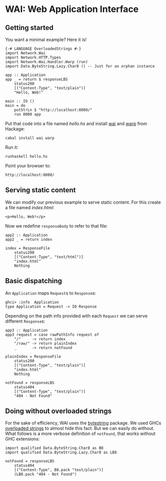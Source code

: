 <!-- Generated from README.lhs, do not modify! -->
WAI: Web Application Interface
==============================

Getting started
---------------

You want a minimal example? Here it is!

    {-# LANGUAGE OverloadedStrings #-}
    import Network.Wai
    import Network.HTTP.Types
    import Network.Wai.Handler.Warp (run)
    import Data.ByteString.Lazy.Char8 () -- Just for an orphan instance

    app :: Application
    app _ = return $ responseLBS
        status200
        [("Content-Type", "text/plain")]
        "Hello, Web!"

    main :: IO ()
    main = do
        putStrLn $ "http://localhost:8080/"
        run 8080 app

Put that code into a file named _hello.hs_ and install [wai] and [warp] from Hackage:

    cabal install wai warp

Run it:

    runhaskell hello.hs

Point your browser to:

    http://localhost:8080/


Serving static content
----------------------

We can modify our previous example to serve static content. For this create a file named _index.html_:

    <p>Hello, Web!</p>

Now we redefine `responseBody` to refer to that file:

    app2 :: Application
    app2 _ = return index

    index = ResponseFile
        status200
        [("Content-Type", "text/html")]
        "index.html"
        Nothing


Basic dispatching
-----------------

An `Application` maps `Request`s to `Response`s:

    ghci> :info  Application
    type Application = Request -> IO Response

Depending on the path info provided with each `Request` we can serve different `Response`s:

    app3 :: Application
    app3 request = case rawPathInfo request of
        "/"     -> return index
        "/raw/" -> return plainIndex
        _       -> return notFound

    plainIndex = ResponseFile
        status200
        [("Content-Type", "text/plain")]
        "index.html"
        Nothing

    notFound = responseLBS
        status404
        [("Content-Type", "text/plain")]
        "404 - Not Found"


Doing without overloaded strings
--------------------------------

For the sake of efficiency, WAI uses the [bytestring] package.  We used GHCs [overloaded strings] to almost hide this fact. But we can easily do without.  What follows is a more verbose definition of `notFound`, that works without GHC extensions:

    import qualified Data.ByteString.Char8 as B8
    import qualified Data.ByteString.Lazy.Char8 as LB8

    notFound = responseLBS
        status404
        [("Content-Type", B8.pack "text/plain")]
        (LB8.pack "404 - Not Found")


 [wai]: http://hackage.haskell.org/package/wai
 [warp]: http://hackage.haskell.org/package/warp
 [overloaded strings]: http://www.haskell.org/ghc/docs/latest/html/users_guide/type-class-extensions.html#overloaded-strings
 [bytestring]: http://hackage.haskell.org/package/bytestring
